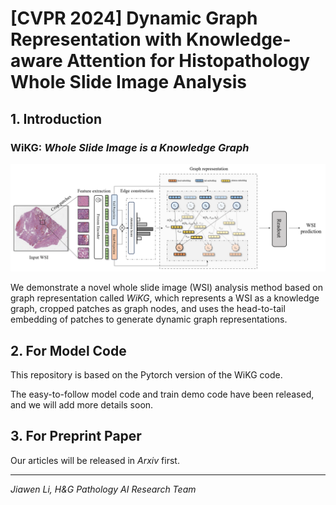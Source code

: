 # [CVPR 2024] Dynamic Graph Representation with Knowledge-aware Attention for Histopathology Whole Slide Image Analysis
## 1. Introduction
### WiKG: *Whole Slide Image is a **K**nowledge Graph*

![WiKG Framework](figs/wikg_main.png "The framework of our proposed method for WSI analysis, including patch feature extraction, dynamic edge construction based on head and tail embeddings, graph representation learning, and the prediction of WSIs.")

We demonstrate a novel whole slide image (WSI) analysis method based on graph representation called *WiKG*, which represents a WSI as a knowledge graph, cropped patches as graph nodes, and uses the head-to-tail embedding of patches to generate dynamic graph representations. 

## 2. For Model Code
This repository is based on the Pytorch version of the WiKG code. 

The easy-to-follow model code and train demo code have been released, and we will add more details soon.

## 3. For Preprint Paper
Our articles will be released in *Arxiv* first.


-----------------------
*Jiawen Li, H&G Pathology AI Research Team*

